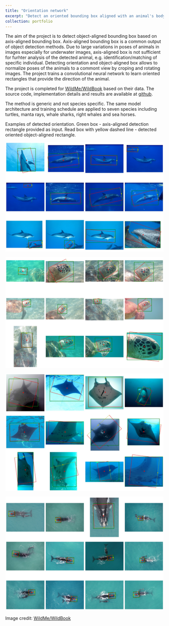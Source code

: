 ```yaml
---
title: "Orientation network"
excerpt: "Detect an oriented bounding box aligned with an animal's body.<br/><img src='/images/portfolio_wbia_orientation.jpg'>"
collection: portfolio
---
```


The aim of the project is to detect object-aligned bounding box based on axis-aligned bounding box. 
Axis-aligned bounding box is a common output of object detection methods.
Due to large variations in poses of animals in images especially for underwater images, axis-aligned box is not sufficient for furhter analysis of the detected animal, e.g. identification/matching of specific individual.
Detecting orientation and object-aligned box allows to normalize poses of the animals to a commont view by croping and rotating images.
The project trains a convolutional neural network to learn oriented rectangles that provide the direction of the animal.

The project is completed for [WildMe/WildBook](https://www.wildme.org) based on their data.
The source code, implementation details and results are available at [github](https://github.com/WildMeOrg/wbia-plugin-orientation).

The method is generic and not species specific. The same model architecture and training schedule are applied to seven species including turtles, manta rays, whale sharks, right whales and sea horses.


Examples of detected orientation.
Green box - axis-aligned detection rectangle provided as input.
Read box with yellow dashed line - detected oriented object-aligned rectangle.

![Example of spotted dolphing](/images/portfolio-wbia-orientation-dolphins.jpg)

![Example of oriented turtles](/images/portfolio-wbia-orientation-turtles.jpg)

![Example of manta rays](/images/portfolio-wbia-orientation-mantas.jpg)

![Example of right whales](/images/portfolio-wbia-orientation-right-whales.jpg)


Image credit: [WildMe/WildBook](https://www.wildme.org)
